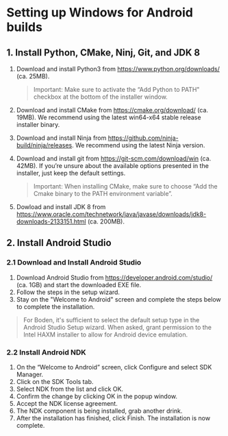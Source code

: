 # Setting up Windows for Android builds

## 1. Install Python, CMake, Ninj, Git, and JDK 8

1. Download and install Python3 from https://www.python.org/downloads/ (ca. 25MB).
	
	> Important: Make sure to activate the “Add Python to PATH" checkbox at the bottom of the installer window.

1. Download and install CMake from https://cmake.org/download/ (ca. 19MB). We recommend using the latest win64-x64 stable release installer binary.

1. Download and install Ninja from https://github.com/ninja-build/ninja/releases. We recommend using the latest Ninja version.

1. Download and install git from https://git-scm.com/download/win (ca. 42MB). If you’re unsure about the available options presented in the installer, just keep the default settings.

	> Important: When installing CMake, make sure to choose “Add the Cmake binary to the PATH environment variable”.

1. Dowload and install JDK 8 from https://www.oracle.com/technetwork/java/javase/downloads/jdk8-downloads-2133151.html (ca. 200MB).

## 2. Install Android Studio

### 2.1 Download and Install Android Studio

1. Download Android Studio from https://developer.android.com/studio/ (ca. 1GB) and start the downloaded EXE file.
2. Follow the steps in the setup wizard.
3. Stay on the "Welcome to Android" screen and complete the steps below to complete the installation.

> For Boden, it's sufficient to select the default setup type in the Android Studio Setup wizard. When asked, grant permission to the Intel HAXM installer to allow for Android device emulation.

### 2.2 Install Android NDK

1. On the “Welcome to Android” screen, click Configure and select SDK Manager.
1. Click on the SDK Tools tab.
1. Select NDK from the list and click OK.
1. Confirm the change by clicking OK in the popup window.
1. Accept the NDK license agreement.
1. The NDK component is being installed, grab another drink.
1. After the installation has finished, click Finish. The installation is now complete.
